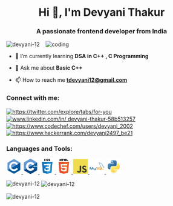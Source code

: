 <h1 align="center">Hi 👋, I'm Devyani Thakur</h1>
<h3 align="center">A passionate frontend developer from India</h3>
<img align="right" width=400 alt="coding" src="https://www.forwardermagazine.com/wp-content/uploads/2020/12/coding-scaled.jpg">
<p align="left"> <img src="https://komarev.com/ghpvc/?username=devyani-12&label=Profile%20views&color=0e75b6&style=flat" alt="devyani-12" /> </p>

- 🌱 I’m currently learning **DSA in C++ , C Programming**

- 💬 Ask me about **Basic C++**

- 📫 How to reach me **tdevyani12@gmail.com**

<h3 align="left">Connect with me:</h3>
<p align="left">
<a href="https://twitter.com/https://twitter.com/explore/tabs/for-you" target="blank"><img align="center" src="https://raw.githubusercontent.com/rahuldkjain/github-profile-readme-generator/master/src/images/icons/Social/twitter.svg" alt="https://twitter.com/explore/tabs/for-you" height="30" width="40" /></a>
<a href="https://linkedin.com/in/www.linkedin.com/in/ devyani-thakur-58b513257" target="blank"><img align="center" src="https://raw.githubusercontent.com/rahuldkjain/github-profile-readme-generator/master/src/images/icons/Social/linked-in-alt.svg" alt="www.linkedin.com/in/ devyani-thakur-58b513257" height="30" width="40" /></a>
<a href="https://www.codechef.com/users/https://www.codechef.com/users/devyani_2002" target="blank"><img align="center" src="https://cdn.jsdelivr.net/npm/simple-icons@3.1.0/icons/codechef.svg" alt="https://www.codechef.com/users/devyani_2002" height="30" width="40" /></a>
<a href="https://www.hackerrank.com/https://www.hackerrank.com/devyani2497_be21" target="blank"><img align="center" src="https://raw.githubusercontent.com/rahuldkjain/github-profile-readme-generator/master/src/images/icons/Social/hackerrank.svg" alt="https://www.hackerrank.com/devyani2497_be21" height="30" width="40" /></a>
</p>

<h3 align="left">Languages and Tools:</h3>
<p align="left"> <a href="https://www.cprogramming.com/" target="_blank" rel="noreferrer"> <img src="https://raw.githubusercontent.com/devicons/devicon/master/icons/c/c-original.svg" alt="c" width="40" height="40"/> </a> <a href="https://www.w3schools.com/cpp/" target="_blank" rel="noreferrer"> <img src="https://raw.githubusercontent.com/devicons/devicon/master/icons/cplusplus/cplusplus-original.svg" alt="cplusplus" width="40" height="40"/> </a> <a href="https://www.w3schools.com/css/" target="_blank" rel="noreferrer"> <img src="https://raw.githubusercontent.com/devicons/devicon/master/icons/css3/css3-original-wordmark.svg" alt="css3" width="40" height="40"/> </a> <a href="https://www.w3.org/html/" target="_blank" rel="noreferrer"> <img src="https://raw.githubusercontent.com/devicons/devicon/master/icons/html5/html5-original-wordmark.svg" alt="html5" width="40" height="40"/> </a> <a href="https://developer.mozilla.org/en-US/docs/Web/JavaScript" target="_blank" rel="noreferrer"> <img src="https://raw.githubusercontent.com/devicons/devicon/master/icons/javascript/javascript-original.svg" alt="javascript" width="40" height="40"/> </a> <a href="https://www.mysql.com/" target="_blank" rel="noreferrer"> <img src="https://raw.githubusercontent.com/devicons/devicon/master/icons/mysql/mysql-original-wordmark.svg" alt="mysql" width="40" height="40"/> </a> <a href="https://www.python.org" target="_blank" rel="noreferrer"> <img src="https://raw.githubusercontent.com/devicons/devicon/master/icons/python/python-original.svg" alt="python" width="40" height="40"/> </a> </p>

<p><img align="left" src="https://github-readme-stats.vercel.app/api/top-langs?username=devyani-12&show_icons=true&locale=en&layout=compact" alt="devyani-12" /></p>

<p>&nbsp;<img align="center" src="https://github-readme-stats.vercel.app/api?username=devyani-12&show_icons=true&locale=en" alt="devyani-12" /></p>

<p><img align="center" src="https://github-readme-streak-stats.herokuapp.com/?user=devyani-12&" alt="devyani-12" /></p>

